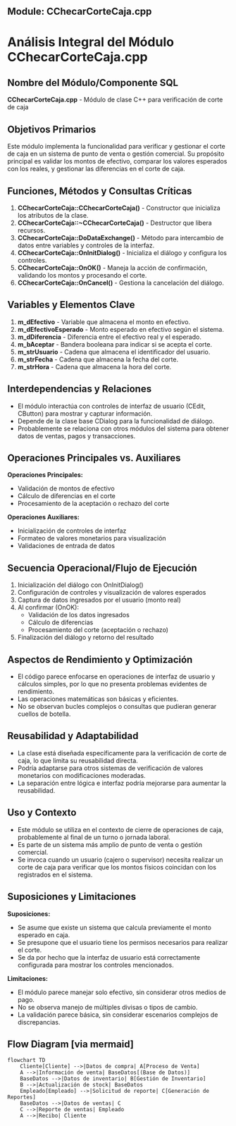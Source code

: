 ## Module: CChecarCorteCaja.cpp
# Análisis Integral del Módulo CChecarCorteCaja.cpp

## Nombre del Módulo/Componente SQL
**CChecarCorteCaja.cpp** - Módulo de clase C++ para verificación de corte de caja

## Objetivos Primarios
Este módulo implementa la funcionalidad para verificar y gestionar el corte de caja en un sistema de punto de venta o gestión comercial. Su propósito principal es validar los montos de efectivo, comparar los valores esperados con los reales, y gestionar las diferencias en el corte de caja.

## Funciones, Métodos y Consultas Críticas
1. **CChecarCorteCaja::CChecarCorteCaja()** - Constructor que inicializa los atributos de la clase.
2. **CChecarCorteCaja::~CChecarCorteCaja()** - Destructor que libera recursos.
3. **CChecarCorteCaja::DoDataExchange()** - Método para intercambio de datos entre variables y controles de la interfaz.
4. **CChecarCorteCaja::OnInitDialog()** - Inicializa el diálogo y configura los controles.
5. **CChecarCorteCaja::OnOK()** - Maneja la acción de confirmación, validando los montos y procesando el corte.
6. **CChecarCorteCaja::OnCancel()** - Gestiona la cancelación del diálogo.

## Variables y Elementos Clave
1. **m_dEfectivo** - Variable que almacena el monto en efectivo.
2. **m_dEfectivoEsperado** - Monto esperado en efectivo según el sistema.
3. **m_dDiferencia** - Diferencia entre el efectivo real y el esperado.
4. **m_bAceptar** - Bandera booleana para indicar si se acepta el corte.
5. **m_strUsuario** - Cadena que almacena el identificador del usuario.
6. **m_strFecha** - Cadena que almacena la fecha del corte.
7. **m_strHora** - Cadena que almacena la hora del corte.

## Interdependencias y Relaciones
- El módulo interactúa con controles de interfaz de usuario (CEdit, CButton) para mostrar y capturar información.
- Depende de la clase base CDialog para la funcionalidad de diálogo.
- Probablemente se relaciona con otros módulos del sistema para obtener datos de ventas, pagos y transacciones.

## Operaciones Principales vs. Auxiliares
**Operaciones Principales:**
- Validación de montos de efectivo
- Cálculo de diferencias en el corte
- Procesamiento de la aceptación o rechazo del corte

**Operaciones Auxiliares:**
- Inicialización de controles de interfaz
- Formateo de valores monetarios para visualización
- Validaciones de entrada de datos

## Secuencia Operacional/Flujo de Ejecución
1. Inicialización del diálogo con OnInitDialog()
2. Configuración de controles y visualización de valores esperados
3. Captura de datos ingresados por el usuario (monto real)
4. Al confirmar (OnOK):
   - Validación de los datos ingresados
   - Cálculo de diferencias
   - Procesamiento del corte (aceptación o rechazo)
5. Finalización del diálogo y retorno del resultado

## Aspectos de Rendimiento y Optimización
- El código parece enfocarse en operaciones de interfaz de usuario y cálculos simples, por lo que no presenta problemas evidentes de rendimiento.
- Las operaciones matemáticas son básicas y eficientes.
- No se observan bucles complejos o consultas que pudieran generar cuellos de botella.

## Reusabilidad y Adaptabilidad
- La clase está diseñada específicamente para la verificación de corte de caja, lo que limita su reusabilidad directa.
- Podría adaptarse para otros sistemas de verificación de valores monetarios con modificaciones moderadas.
- La separación entre lógica e interfaz podría mejorarse para aumentar la reusabilidad.

## Uso y Contexto
- Este módulo se utiliza en el contexto de cierre de operaciones de caja, probablemente al final de un turno o jornada laboral.
- Es parte de un sistema más amplio de punto de venta o gestión comercial.
- Se invoca cuando un usuario (cajero o supervisor) necesita realizar un corte de caja para verificar que los montos físicos coincidan con los registrados en el sistema.

## Suposiciones y Limitaciones
**Suposiciones:**
- Se asume que existe un sistema que calcula previamente el monto esperado en caja.
- Se presupone que el usuario tiene los permisos necesarios para realizar el corte.
- Se da por hecho que la interfaz de usuario está correctamente configurada para mostrar los controles mencionados.

**Limitaciones:**
- El módulo parece manejar solo efectivo, sin considerar otros medios de pago.
- No se observa manejo de múltiples divisas o tipos de cambio.
- La validación parece básica, sin considerar escenarios complejos de discrepancias.
## Flow Diagram [via mermaid]
```mermaid
flowchart TD
    Cliente[Cliente] -->|Datos de compra| A[Proceso de Venta]
    A -->|Información de venta| BaseDatos[(Base de Datos)]
    BaseDatos -->|Datos de inventario| B[Gestión de Inventario]
    B -->|Actualización de stock| BaseDatos
    Empleado[Empleado] -->|Solicitud de reporte| C[Generación de Reportes]
    BaseDatos -->|Datos de ventas| C
    C -->|Reporte de ventas| Empleado
    A -->|Recibo| Cliente
```
